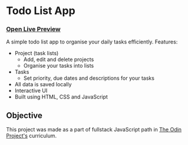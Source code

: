 # Todo List App
### [Open Live Preview](https://jnDhruv.github.io/odin-todo-list/)
A simple todo list app to organise your daily tasks efficiently.
Features:
- Project (task lists)
    - Add, edit and delete projects
    - Organise your tasks into lists
- Tasks
    - Set priority, due dates and descriptions for your tasks
- All data is saved locally
- Interactive UI
- Built using HTML, CSS and JavaScript

## Objective
This project was made as a part of fullstack JavaScript path in [The Odin Project's](https://theodinproject.com/) curriculum.